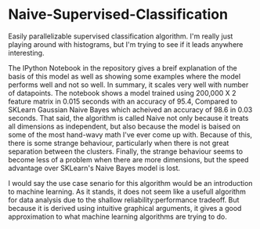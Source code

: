 # Naive-Supervised-Classification
Easily parallelizable supervised classification algorithm. I'm really just playing around with histograms, but I'm trying to see if it leads anywhere interesting.

The IPython Notebook in the repository gives a breif explanation of the basis of this model as well as showing some examples where the model performs well and not so well. In summary, it scales very well with number of datapoints. The notebook shows a model trained using 200,000 X 2 feature matrix in 0.015 seconds with an accuracy of 95.4, Compared to SKLearn Gaussian Naive Bayes which acheived an accuracy of 98.6 in 0.03 seconds. That said, the algorithm is called Naive not only because it treats all dimensions as independent, but also because the model is baised on some of the most hand-wavy math I've ever come up with. Because of this, there is some strange behaviour, particularly when there is not great separation between the clusters. Finally, the strange behaviour seems to become less of a problem when there are more dimensions, but the speed advantage over SKLearn's Naive Bayes model is lost.

I would say the use case senario for this algorithm would be an introduction to machine learning. As it stands, it does not seem like a usefull algorithm for data analysis due to the shallow reliability:performance tradeoff. But because it is derived using intuitive graphical arguments, it gives a good approximation to what machine learning algorithms are trying to do.
